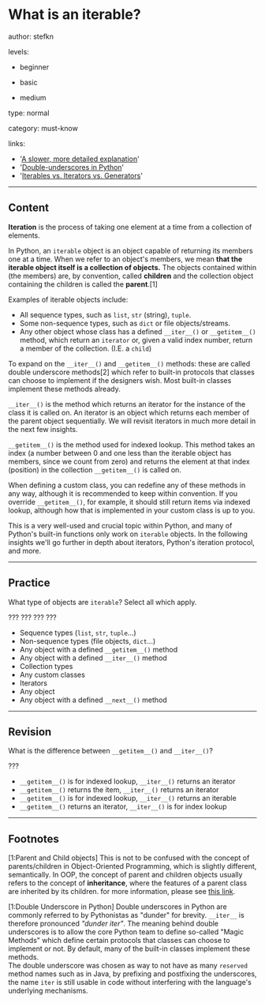 # What is an iterable?
author: stefkn

levels:

  - beginner

  - basic

  - medium

type: normal

category: must-know

links:

  - '[A slower, more detailed explanation](https://stackoverflow.com/a/18744706)'
  - '[Double-underscores in Python](https://dbader.org/blog/meaning-of-underscores-in-python)'
  - '[Iterables vs. Iterators vs. Generators](http://nvie.com/posts/iterators-vs-generators/)'

---
## Content

**Iteration** is the process of taking one element at a time from a collection of elements.

In Python, an `iterable` object is an object capable of returning its members one at a time. When we refer to an object's members, we mean **that the iterable object itself is a collection of objects.** The objects contained within (the members) are, by convention, called **children** and the collection object containing the children is called the **parent**.[1]

Examples of iterable objects include:

 - All sequence types, such as `list`, `str` (string), `tuple`.
 - Some non-sequence types, such as `dict` or file objects/streams.
 - Any other object whose class has a defined `__iter__()` or `__getitem__()` method, which return an `iterator` or, given a valid index number, return a member of the collection. (I.E. a `child`)

To expand on the `__iter__()` and `__getitem__()` methods: these are called double underscore methods[2] which refer to built-in protocols that classes can choose to implement if the designers wish. Most built-in classes implement these methods already.

`__iter__()` is the method which returns an iterator for the instance of the class it is called on. An iterator is an object which returns each member of the parent object sequentially. We will revisit iterators in much more detail in the next few insights.

`__getitem__()` is the method used for indexed lookup. This method takes an index (a number between 0 and one less than the iterable object has members, since we count from zero) and returns the element at that index (position) in the collection `__getitem__()` is called on.

When defining a custom class, you can redefine any of these methods in any way, although it is recommended to keep within convention. If you override `__getitem__()`, for example, it should still return items via indexed lookup, although how that is implemented in your custom class is up to you.

This is a very well-used and crucial topic within Python, and many of Python's built-in functions only work on `iterable` objects. In the following insights we'll go further in depth about iterators, Python's iteration protocol, and more.

---
## Practice

What type of objects are `iterable`? Select all which apply.

??? ??? ??? ???

* Sequence types (`list`, `str`, `tuple`...)
* Non-sequence types (file objects, `dict`...)
* Any object with a defined `__getitem__()` method
* Any object with a defined `__iter__()` method
* Collection types
* Any custom classes
* Iterators
* Any object
* Any object with a defined `__next__()` method

---
## Revision

What is the difference between `__getitem__()` and `__iter__()`?

???

* `__getitem__()` is for indexed lookup, `__iter__()` returns an iterator
* `__getitem__()` returns the item, `__iter__()` returns an iterator
* `__getitem__()` is for indexed lookup, `__iter__()` returns an iterable
* `__getitem__()` returns an iterator, `__iter__()` is for index lookup

---
## Footnotes

[1:Parent and Child objects]
This is not to be confused with the concept of parents/children in Object-Oriented Programming, which is slightly different, semantically. In OOP, the concept of parent and children objects usually refers to the concept of **inheritance**, where the features of a parent class are inherited by its children. for more information, please see [this link](http://www.htmlcenter.com/blog/object-oriented-programming-parents-and-children/).

[1:Double Underscore in Python]
Double underscores in Python are commonly referred to by Pythonistas as "dunder" for brevity. `__iter__` is therefore pronounced *"dunder iter"*.
The meaning behind double underscores is to allow the core Python team to define so-called "Magic Methods" which define certain protocols that classes can choose to implement or not. By default, many of the built-in classes implement these methods.  
The double underscore was chosen as way to not have as many `reserved` method names such as in Java, by prefixing and postfixing the underscores, the name `iter` is still usable in code without interfering with the language's underlying mechanisms.
